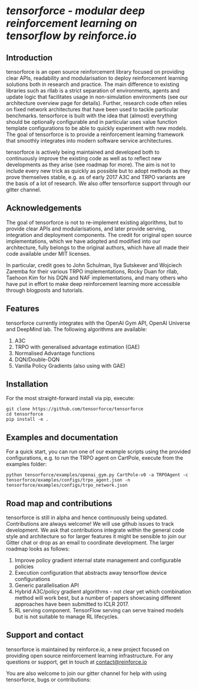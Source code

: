 # *tensorforce - modular deep reinforcement learning on tensorflow by reinforce.io*

## Introduction

tensorforce is an open source reinforcement library focused on providing clear APIs, readability and modularisation to deploy 
reinforcement learning solutions both in research and practice. The main difference to existing libraries
such as rllab is a strict separation of environments, agents and update logic that facilitates usage in non-simulation
environments (see our architecture overview page for details). Further, research code often relies on fixed
network architectures that have been used to tackle particular benchmarks. tensorforce is built with the idea
that (almost) everything should be optionally configurable and in particular uses value function template configurations
to be able to quickly experiment with new models. The goal of tensorforce is to provide a reinforcement
learning framework that smoothly integrates into modern software service architectures.

tensorforce is actively being maintained and developed both to continuously improve the existing code as well as to
reflect new developments as they arise (see roadmap for more). The aim is not to include every new trick as quickly as possible but to
adopt methods as they prove themselves stable, e.g. as of early 2017 A3C and TRPO variants are the basis of a lot
of research. We also offer tensorforce support through our gitter channel.

## Acknowledgements

The goal of tensorforce is not to re-implement existing algorithms, but to provide clear APIs and modularisations,
and later provide serving, integration and deployment components. The credit for original open source implementations, which we have adopted and modified into our architecture, 
fully belongs to the original authors, which have all made their code available under MIT licenses.

In particular, credit goes to John Schulman, Ilya Sutskever and Wojciech Zaremba for their
various TRPO implementations, Rocky Duan for rllab, Taehoon Kim for his DQN and NAF implementations, and many others
who have put in effort to make deep reinforcement learning more accessible through blogposts and 
tutorials.

## Features

tensorforce currently integrates with the OpenAI Gym API, OpenAI Universe and DeepMind lab. The following algorithms are available:
1. A3C
2. TRPO with generalised advantage estimation (GAE)
3. Normalised Advantage functions
4. DQN/Double-DQN
5. Vanilla Policy Gradients (also using with GAE)

## Installation

For the most straight-forward install via pip, execute:

```
git clone https://github.com/tensorforce/tensorforce
cd tensorforce
pip install -e .
```

## Examples and documentation

For a quick start, you can run one of our example scripts using the provided configurations, e.g. to 
run the TRPO agent on CartPole, execute from the examples folder:

```
python tensorforce/examples/openai_gym.py CartPole-v0 -a TRPOAgent -c tensorforce/examples/configs/trpo_agent.json -n tensorforce/examples/configs/trpo_network.json
```




## Road map and contributions

tensorforce is still in alpha and hence continuously being updated. Contributions are always welcome! We will use github issues to track development. 
We ask that contributions integrate within the general code style and architecture so for larger features it might be sensible
to join our Gitter chat or drop as an email to coordinate development. The larger roadmap looks as follows:

1. Improve policy gradient internal state management and configurable policies 
2. Execution configuration that abstracts away tensorflow device configurations
3. Generic parallelisation API
4. Hybrid A3C/policy gradient algorithms - not clear yet which combination method will work best, but a 
number of papers showcasing different approaches have been submitted to ICLR 2017.
5. RL serving component. TensorFlow serving can serve trained models but is not suitable to manage RL lifecycles.

## Support and contact

tensorforce is maintained by reinforce.io, a new project focused on providing open source reinforcement learning 
infrastructure. For any questions or support, get in touch at contact@reinforce.io

You are also welcome to join our gitter channel for help with using tensorforce, bugs or contributions:





